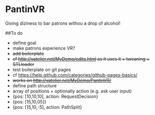 # PantinVR
Giving diziness to bar patrons withou a drop of alcohol!

##To do
* define goal
 * make patrons experience VR?
* <del>add boilerplate
 * <del>cf http://vatelier.net/MyDemo/edits.html as it uses it + tweaning + STLloader
* test boilerplate on git pages
 * cf https://help.github.com/categories/github-pages-basics/
 * <del>works on http://vatelier.net/MyDemo/PantinVR/
* define path structure
 * array of positions + optionally action (e.g. ask user input)
  * {pos: [10,10,10], action: RequestDecision}
  * {pos: [15,10,05]}
  * {pos: [15,10,-5], action: PathSplit}
